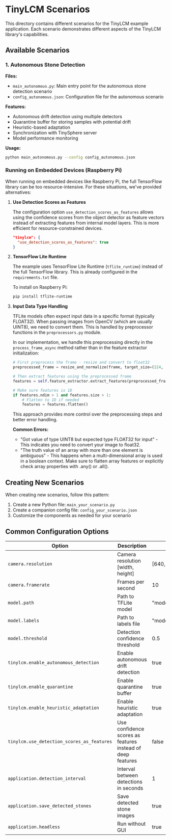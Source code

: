 # TinyLCM Scenarios

This directory contains different scenarios for the TinyLCM example application. Each scenario demonstrates different aspects of the TinyLCM library's capabilities.

## Available Scenarios

### 1. Autonomous Stone Detection

**Files:**
- `main_autonomous.py`: Main entry point for the autonomous stone detection scenario
- `config_autonomous.json`: Configuration file for the autonomous scenario

**Features:**
- Autonomous drift detection using multiple detectors
- Quarantine buffer for storing samples with potential drift
- Heuristic-based adaptation
- Synchronization with TinySphere server
- Model performance monitoring

**Usage:**
```bash
python main_autonomous.py --config config_autonomous.json
```

### Running on Embedded Devices (Raspberry Pi)

When running on embedded devices like Raspberry Pi, the full TensorFlow library can be too resource-intensive. For these situations, we've provided alternatives:

1. **Use Detection Scores as Features**

   The configuration option `use_detection_scores_as_features` allows using the confidence scores from the object detector as feature vectors instead of extracting features from internal model layers. This is more efficient for resource-constrained devices.

   ```json
   "tinylcm": {
     "use_detection_scores_as_features": true
   }
   ```

2. **TensorFlow Lite Runtime**

   The example uses TensorFlow Lite Runtime (`tflite_runtime`) instead of the full TensorFlow library. This is already configured in the `requirements.txt` file.

   To install on Raspberry Pi:
   ```bash
   pip install tflite-runtime
   ```

3. **Input Data Type Handling**

   TFLite models often expect input data in a specific format (typically FLOAT32). When passing images from OpenCV (which are usually UINT8), we need to convert them. This is handled by preprocessor functions in the `preprocessors.py` module.
   
   In our implementation, we handle this preprocessing directly in the `process_frame_async` method rather than in the feature extractor initialization:

   ```python
   # First preprocess the frame - resize and convert to float32
   preprocessed_frame = resize_and_normalize(frame, target_size=(224, 224))
   
   # Then extract features using the preprocessed frame
   features = self.feature_extractor.extract_features(preprocessed_frame)
   
   # Make sure features is 1D
   if features.ndim > 1 and features.size > 1:
       # Flatten to 1D if needed
       features = features.flatten()
   ```

   This approach provides more control over the preprocessing steps and better error handling.

   **Common Errors:**
   - "Got value of type UINT8 but expected type FLOAT32 for input" - This indicates you need to convert your image to float32.
   - "The truth value of an array with more than one element is ambiguous" - This happens when a multi-dimensional array is used in a boolean context. Make sure to flatten array features or explicitly check array properties with .any() or .all().

## Creating New Scenarios

When creating new scenarios, follow this pattern:

1. Create a new Python file: `main_your_scenario.py`
2. Create a companion config file: `config_your_scenario.json`
3. Customize the components as needed for your scenario

## Common Configuration Options

| Option | Description | Default |
|--------|-------------|---------|
| `camera.resolution` | Camera resolution [width, height] | [640, 480] |
| `camera.framerate` | Frames per second | 10 |
| `model.path` | Path to TFLite model | "models/model.tflite" |
| `model.labels` | Path to labels file | "models/labels.txt" |
| `model.threshold` | Detection confidence threshold | 0.5 |
| `tinylcm.enable_autonomous_detection` | Enable autonomous drift detection | true |
| `tinylcm.enable_quarantine` | Enable quarantine buffer | true |
| `tinylcm.enable_heuristic_adaptation` | Enable heuristic adaptation | true |
| `tinylcm.use_detection_scores_as_features` | Use confidence scores as features instead of deep features | false |
| `application.detection_interval` | Interval between detections in seconds | 1 |
| `application.save_detected_stones` | Save detected stone images | true |
| `application.headless` | Run without GUI | true |